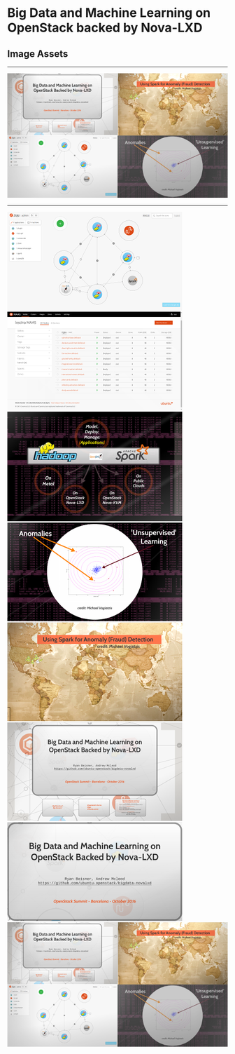 # Big Data and Machine Learning on OpenStack backed by Nova-LXD

## Image Assets


---

[![Big Data and Machine Learning on OpenStack backed by Nova-LXD - Andrew McLeod and Ryan Beisner](slides-multi-sample-600.png)](http://prezi.com/cvhcdlqwnsfn)

---

![alt text][juju-gui-image]
![alt text][maas-image]
![alt text][slide-sample]
![alt text][slide-anomalies]
![alt text][slide-atlas]
![alt text][slide-title2]
![alt text][slide-title]
![alt text][slide-sample-600]

[juju-gui-image]: juju-gui-spark-processing-400.png "Juju Big Data Deployment - Spark Processing"
[maas-image]: maas-machines-deployed-400.png "MAAS - Metal as a Service"
[slide-sample]: presentation-sample-slide-400.png "Slide Sample"
[slide-anomalies]: presentation-sample-slide-anomalies-400.png "Slide Sample"
[slide-atlas]: presentation-sample-slide-atlas-400.png "Slide Sample"
[slide-title2]: presentation-sample-slide-title2-400.png "Slide Sample"
[slide-title]: presentation-sample-slide-title-400.png "Slide Sample"
[slide-sample-600]: slides-multi-sample-600.png "Slide Sample"
